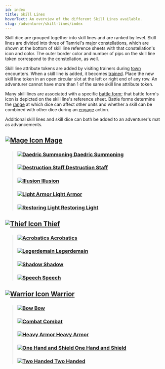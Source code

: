 ```yaml
---
id: index
title: Skill Lines
hoverText: An overview of the different Skill Lines available.
slug: /adventurer/skill-lines/index
---
```


Skill dice are grouped together into skill lines and are ranked by level. Skill lines are divided into three of Tamriel's major constellations, which are shown at the bottom of skill line reference sheets with that constellation's icon and color. The outer border color and number of pips on the skill line token correspond to the constellation, as well.

Skill line attribute tokens are added by visiting trainers during [town](/docs/campaign/day/encounter-phase/town) encounters. When a skill line is added, it becomes [trained](/docs/glossary/trained/). Place the new skill line token in an open circular slot at the left or right end of any row. An adventurer cannot have more than 1 of the same skill line attribute token.

Many skill lines are associated with a specific [battle form](/docs/battles/battle-forms/index); that battle form's icon is depicted on the skill line's reference sheet. Battle forms determine the [range](/docs/glossary/range) at which dice can affect other units and whether a skill can be combined with other dice during an [engage](/docs/battles/adventurer-turn/engage) action.

Additional skill lines and skill dice can both be added to an adventurer's mat as advancements.

## <a href="/docs/adventurer/skill-lines/mage"><img src="/icons/mage.svg" alt="Mage Icon" className="icon-svg" /> Mage</a>

> ### <a href="/docs/adventurer/skill-lines/mage/daedric-summoning"><img src="/icons/skills/daedric-summoning/icon.png" alt="Daedric Summoning" className="icon-svg" /> Daedric Summoning</a>
>
> ### <a href="/docs/adventurer/skill-lines/mage/destruction-staff"><img src="/icons/skills/destruction-staff/icon.png" alt="Destruction Staff" className="icon-svg" /> Destruction Staff</a>
>
> ### <a href="/docs/adventurer/skill-lines/mage/illusion"><img src="/icons/skills/illusion/icon.png" alt="Illusion" className="icon-svg" /> Illusion</a>
>
> ### <a href="/docs/adventurer/skill-lines/mage/light-armor"><img src="/icons/skills/light-armor/icon.png" alt="Light Armor" className="icon-svg" /> Light Armor</a>
>
> ### <a href="/docs/adventurer/skill-lines/mage/restoring-light"><img src="/icons/skills/restoring-light/icon.png" alt="Restoring Light" className="icon-svg" /> Restoring Light</a>

## <a href="/docs/adventurer/skill-lines/thief"><img src="/icons/thief.svg" alt="Thief Icon" className="icon-svg" /> Thief</a>

> ### <a href="/docs/adventurer/skill-lines/thief/acrobatics"><img src="/icons/skills/acrobatics/icon.png" alt="Acrobatics" className="icon-svg" /> Acrobatics</a>
>
> ### <a href="/docs/adventurer/skill-lines/thief/legerdemain"><img src="/icons/skills/legerdemain/icon.png" alt="Legerdemain" className="icon-svg" /> Legerdemain</a>
>
> ### <a href="/docs/adventurer/skill-lines/thief/shadow"><img src="/icons/skills/shadow/icon.png" alt="Shadow" className="icon-svg" /> Shadow</a>
>
> ### <a href="/docs/adventurer/skill-lines/thief/speech"><img src="/icons/skills/speech/icon.png" alt="Speech" className="icon-svg" /> Speech</a>

## <a href="/docs/adventurer/skill-lines/warrior"><img src="/icons/warrior.svg" alt="Warrior Icon" className="icon-svg" /> Warrior</a>

> ### <a href="/docs/adventurer/skill-lines/warrior/bow"><img src="/icons/skills/bow/icon.png" alt="Bow" className="icon-svg" /> Bow</a>
>
> ### <a href="/docs/adventurer/skill-lines/warrior/combat"><img src="/icons/skills/combat/icon.png" alt="Combat" className="icon-svg" /> Combat</a>
>
> ### <a href="/docs/adventurer/skill-lines/warrior/heavy-armor"><img src="/icons/skills/heavy-armor/icon.png" alt="Heavy Armor" className="icon-svg" /> Heavy Armor</a>
>
> ### <a href="/docs/adventurer/skill-lines/warrior/one-hand-and-shield"><img src="/icons/skills/one-hand-and-shield/icon.png" alt="One Hand and Shield" className="icon-svg" /> One Hand and Shield</a>
>
> ### <a href="/docs/adventurer/skill-lines/warrior/two-handed"><img src="/icons/skills/two-handed/icon.png" alt="Two Handed" className="icon-svg" /> Two Handed</a>
